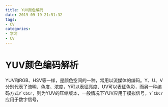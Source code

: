 ```yaml
---
title: YUV颜色编码
date: 2019-09-19 21:51:32
tags:
- CV
categories:
- 学习
- CV
---
```

# YUV颜色编码解析
YUV和RGB、HSV等一样，是颜色空间的一种，常用以流媒体的编码。Y、U、V分别代表了流明、色度、浓度，Y可以表征亮度、UV可以表征色彩，而另一种编码方式``Y`CbCr``，则为YUV的压缩版本，一般情况下YUV应用于模拟信号，``Y`CbCr``应用于数字信号，
